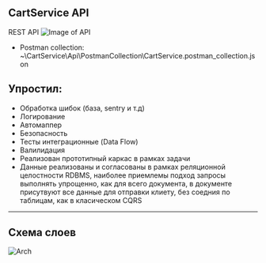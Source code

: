 ## CartService API
REST API
![Image of API](https://i.ibb.co/k1WWHk2/Screenshot-1.png)

* Postman collection:
~\CartService\Api\PostmanCollection\CartService.postman_collection.json


## Упростил:
* Обработка шибок (база, sentry и т.д)
* Логирование
* Автомаппер
* Безопасность
* Тесты интеграционные (Data Flow)
* Валилидация
* Реализован прототипный каркас в рамках задачи
* Данные реализованы и согласованы в рамках реляционной целостности RDBMS, наиболее приемлемы подход запросы выполнять упрощенно,
  как для всего документа, в документе присутвуют все данные для отправки клиету, 
  без соедния по таблицам, как в класическом CQRS
--------------------------------------------------------------------------------------------------  
 ## Схема слоев
 ![Arch](https://habrastorage.org/web/22b/033/c50/22b033c50a144c7491662c8cd292fbab.jpg)
